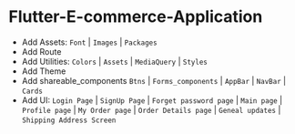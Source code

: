 # Flutter-E-commerce-Application

- Add Assets: `Font` | `Images` | `Packages`
- Add Route
- Add Utilities: `Colors` | `Assets` | `MediaQuery` | `Styles`
- Add Theme
- Add shareable_components `Btns` | `Forms_components` | `AppBar` | `NavBar` | `Cards`
- Add UI: `Login Page` | `SignUp Page` | `Forget password page` | `Main page` | `Profile page` | `My Order page` | `Order Details page` | `Geneal updates` | `Shipping Address Screen`
